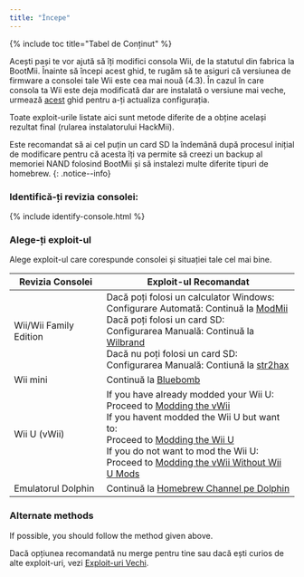 ```yaml
---
title: "Începe"
---
```


{% include toc title="Tabel de Conținut" %}

Acești pași te vor ajută să îți modifici consola Wii, de la statutul din fabrica la BootMii. Înainte să începi acest ghid, te rugăm să te asiguri că versiunea de firmware a consolei tale Wii este cea mai nouă (4.3). În cazul în care consola ta Wii este deja modificată dar are instalată o versiune mai veche, urmează [acest](update) ghid pentru a-ți actualiza configurația.

Toate exploit-urile listate aici sunt metode diferite de a obține același rezultat final (rularea instalatorului HackMii).

Este recomandat să ai cel puțin un card SD la îndemână după procesul inițial de modificare pentru că acesta îți va permite să creezi un backup al memoriei NAND folosind BootMii și să instalezi multe diferite tipuri de homebrew.
{: .notice--info}

### Identifică-ți revizia consolei:

{% include identify-console.html %}<br>

### Alege-ți exploit-ul

Alege exploit-ul care corespunde consolei și situației tale cel mai bine.

| Revizia Consolei       | Exploit-ul Recomandat                                                                                                                                                                                                                                                                                                                                      |
| ---------------------- | ---------------------------------------------------------------------------------------------------------------------------------------------------------------------------------------------------------------------------------------------------------------------------------------------------------------------------------------------------------- |
| Wii/Wii Family Edition | Dacă poți folosi un calculator Windows:<br> Configurare Automată: Continuă la [ModMii](modmii)<br> Dacă poți folosi un card SD:<br> Configurarea Manuală: Continuă la [Wilbrand](wilbrand)<br> Dacă nu poți folosi un card SD:<br> Configurarea Manuală: Contiună la [str2hax](str2hax)<br>                            |
| Wii mini               | Continuă la [Bluebomb](bluebomb)                                                                                                                                                                                                                                                                                                                           |
| Wii U (vWii)           | If you have already modded your Wii U:<br> Proceed to [Modding the vWii](vwii-homebrew-channel)<br> If you havent modded the Wii U but want to:<br> Proceed to [Modding the Wii U](https://wiiu.hacks.guide)<br> If you do not want to mod the Wii U:<br> Proceed to [Modding the vWii Without Wii U Mods](wiiu-nand-dumper) |
| Emulatorul Dolphin     | Continuă la [Homebrew Channel pe Dolphin](homebrew-dolphin)                                                                                                                                                                                                                                                                                                |

### Alternate methods

If possible, you should follow the method given above.

Dacă opțiunea recomandată nu merge pentru tine sau dacă ești curios de alte exploit-uri, vezi [Exploit-uri Vechi](legacy-exploits).
